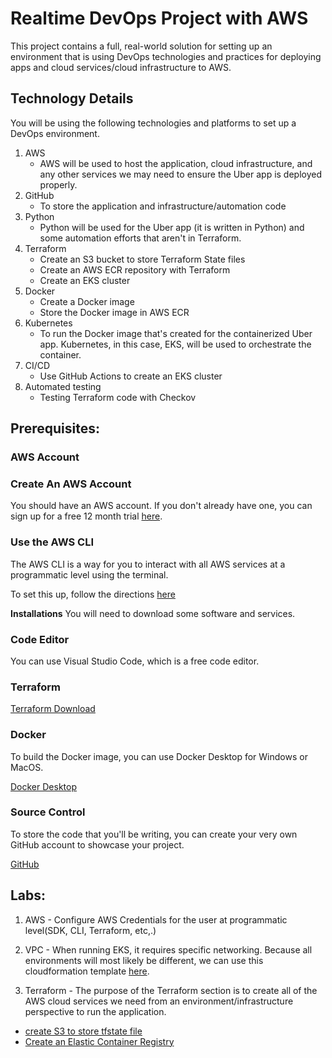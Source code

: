 # Realtime DevOps Project with AWS

This project contains a full, real-world solution for setting up an environment that is using DevOps technologies and practices for deploying apps and cloud services/cloud infrastructure to AWS.

## Technology Details
You will be using the following technologies and platforms to set up a DevOps environment.

1. AWS
    - AWS will be used to host the application, cloud infrastructure, and any other services we may need to ensure the Uber app is deployed properly.
2. GitHub
    - To store the application and infrastructure/automation code
3. Python
    - Python will be used for the Uber app (it is written in Python) and some automation efforts that aren't in Terraform.
4. Terraform
   - Create an S3 bucket to store Terraform State files
   - Create an AWS ECR repository with Terraform
   - Create an EKS cluster
5. Docker
   - Create a Docker image
   - Store the Docker image in AWS ECR
6. Kubernetes
   - To run the Docker image that's created for the containerized Uber app. Kubernetes, in this case, EKS, will be used to orchestrate the container.
7. CI/CD
   - Use GitHub Actions to create an EKS cluster
8. Automated testing
    - Testing Terraform code with Checkov

## Prerequisites:
    
### AWS Account

### Create An AWS Account

You should have an AWS account. If you don't already have one, you can sign up for a free 12 month trial [here](https://aws.amazon.com/free/?all-free-tier.sort-by=item.additionalFields.SortRank&all-free-tier.sort-order=asc&awsf.Free%20Tier%20Types=*all&awsf.Free%20Tier%20Categories=*all).

### Use the AWS CLI

The AWS CLI is a way for you to interact with all AWS services at a programmatic level using the terminal.

To set this up, follow the directions [here](https://docs.aws.amazon.com/polly/latest/dg/setup-aws-cli.html)

**Installations**
You will need to download some software and services.

### **Code Editor**
You can use Visual Studio Code, which is a free code editor.

### **Terraform**

[Terraform Download](https://www.terraform.io/downloads.html)

### **Docker**
To build the Docker image, you can use Docker Desktop for Windows or MacOS.

[Docker Desktop](https://www.docker.com/products/docker-desktop)

### **Source Control**
To store the code that you'll be writing, you can create your very own GitHub account to showcase your project.

[GitHub](https://www.github.com)

## Labs:

1. AWS - Configure AWS Credentials for the user at programmatic level(SDK, CLI, Terraform, etc,.)

2. VPC - When running EKS, it requires specific networking. Because all environments will most likely be different, we can use this cloudformation template [here](https://github.com/abishekk06/Hands-On-Projects/tree/main/Project2-DevOps-Realtime/EKS-VPC-CloudFormation).

3. Terraform - The purpose of the Terraform section is to create all of the AWS cloud services we need from an environment/infrastructure perspective to run the application.
 - [create S3 to store tfstate file](https://github.com/abishekk06/Hands-On-Projects/blob/main/Project2-DevOps-Realtime/Terraform-AWS-Creation/create-s3-store-tfstate-file.md)
 - [Create an Elastic Container Registry](https://github.com/abishekk06/Hands-On-Projects/blob/main/Project2-DevOps-Realtime/Terraform-AWS-Creation/create-ecr.md)


